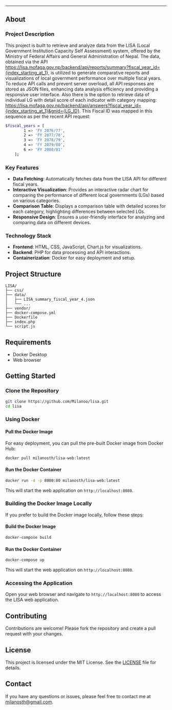---
## About

### Project Description

This project is built to retrieve and analyze data from the LISA (Local Government Institution Capacity Self Assessment) system, offered by the Ministry of Federal Affairs and General Administration of Nepal. The data, obtained via the API https://lisa.mofaga.gov.np/backend/api/reports/summary?fiscal_year_id={index_starting_at_1}, is utilized to generate comparative reports and visualizations of local government performance over multiple fiscal years. To reduce API calls and prevent server overload, all API responses are stored as JSON files, enhancing data analysis efficiency and providing a responsive user interface. Also there is the option to retrieve data of individual LG with detail score of each indicator with category mapping: https://lisa.mofaga.gov.np/backend/api/answers?fiscal_year_id={index_starting_at_1}&gnid={LG_ID}.
This Fiscal ID was mapped in this sequence as per the recent API request:

```sh
$fiscal_years = [
        1 => 'FY 2076/77', 
        2 => 'FY 2077/78', 
        3 => 'FY 2078/79', 
        4 => 'FY 2079/80',
        6 => 'FY 2080/81'
    ]; 
```

### Key Features

- **Data Fetching**: Automatically fetches data from the LISA API for different fiscal years.
- **Interactive Visualization**: Provides an interactive radar chart for comparing the performance of different local governments (LGs) based on various categories.
- **Comparison Table**: Displays a comparison table with detailed scores for each category, highlighting differences between selected LGs.
- **Responsive Design**: Ensures a user-friendly interface for analyzing and comparing data on different devices.

### Technology Stack

- **Frontend**: HTML, CSS, JavaScript, Chart.js for visualizations.
- **Backend**: PHP for data processing and API interactions.
- **Containerization**: Docker for easy deployment and setup.

## Project Structure

```
LISA/
├── css/
├── data/
│   ├── LISA_summary_fiscal_year_4.json
│   └── ...
├── vendor/
├── docker-compose.yml
├── Dockerfile
├── index.php
└── script.js
```

## Requirements

- Docker Desktop
- Web browser

## Getting Started

### Clone the Repository

```sh
git clone https://github.com/Milanoo/lisa.git
cd lisa
```

### Using Docker

#### Pull the Docker Image

For easy deployment, you can pull the pre-built Docker image from Docker Hub:

```sh
docker pull milanosth/lisa-web:latest
```

#### Run the Docker Container

```sh
docker run -d -p 8080:80 milanosth/lisa-web:latest
```

This will start the web application on `http://localhost:8080`.

### Building the Docker Image Locally

If you prefer to build the Docker image locally, follow these steps:

#### Build the Docker Image

```sh
docker-compose build
```

#### Run the Docker Container

```sh
docker-compose up
```

This will start the web application on `http://localhost:8080`.

### Accessing the Application

Open your web browser and navigate to `http://localhost:8080` to access the LISA web application.

## Contributing

Contributions are welcome! Please fork the repository and create a pull request with your changes.

## License

This project is licensed under the MIT License. See the [LICENSE](LICENSE) file for details.

## Contact

If you have any questions or issues, please feel free to contact me at [milanosth@gmail.com](mailto:milanosth@gmail.com).
